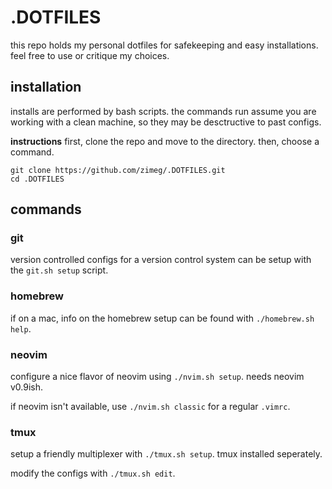 # .DOTFILES

this repo holds my personal dotfiles for safekeeping and easy installations.
feel free to use or critique my choices.

## installation

installs are performed by bash scripts. the commands run assume you are working
with a clean machine, so they may be desctructive to past configs.

**instructions**
first, clone the repo and move to the directory. then, choose a command.

    git clone https://github.com/zimeg/.DOTFILES.git
    cd .DOTFILES

## commands

### git

version controlled configs for a version control system can be setup with the
`git.sh setup` script.

### homebrew

if on a mac, info on the homebrew setup can be found with `./homebrew.sh help`.

### neovim

configure a nice flavor of neovim using `./nvim.sh setup`. needs neovim v0.9ish.

if neovim isn't available, use `./nvim.sh classic` for a regular `.vimrc`.

### tmux

setup a friendly multiplexer with `./tmux.sh setup`. tmux installed seperately.

modify the configs with `./tmux.sh edit`.
